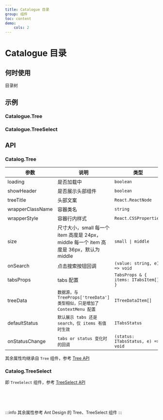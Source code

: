 ```yaml
---
title: Catalogue 目录
group: 组件
toc: content
demo:
    cols: 2
---
```


# Catalogue 目录

## 何时使用

目录树

## 示例

### Catalogue.Tree

<code src="./demos/tree/DefaultTree" title="基本使用" description="DefaultTree"></code>

<code src="./demos/tree/SmallTree" title="小尺寸" description="SmallTree"></code>

<code src="./demos/tree/NoHeaderTree" title="无 Header" description="NoHeaderTree"></code>

<code src="./demos/tree/WithBtnSlotTree" title="带按钮组" description="WithBtnSlotTree"></code>

<code src="./demos/tree/WithTabsTree" title="带 Tabs" description="WithTabsTree"></code>

<code src="./demos/tree/WithCheckboxTree" title="带 Checkbox" description="WithCheckboxTree"></code>

### Catalogue.TreeSelect

<code src="./demos/treeSelect/NormalTreeSelect" title="基础使用" description="NormalTreeSelect"></code>

## API

### Catalog.Tree

| 参数             | 说明                                                                                   | 类型                                  | 默认值             |
| ---------------- | -------------------------------------------------------------------------------------- | ------------------------------------- | ------------------ |
| loading          | 是否加载中                                                                             | `boolean`                             | `false`            |
| showHeader       | 是否展示头部组件                                                                       | `boolean`                             | `true`             |
| treeTitle        | 头部文案                                                                               | `React.ReactNode`                     | -                  |
| wrapperClassName | 容器类名                                                                               | `string`                              | -                  |
| wrapperStyle     | 容器行内样式                                                                           | `React.CSSProperties`                 | -                  |
| size             | 尺寸大小，small 每一个 item 高度是 24px，middle 每一个 item 高度是 36px，默认为 middle | `small \| middle`                     | `middle`           |
| onSearch         | 点击搜索按钮回调                                                                       | `(value: string, e) => void`          | -                  |
| tabsProps        | tabs 配置                                                                              | `TabsProps & { items: ITabsItem[]; }` | -                  |
| treeData         | `数据源，与 TreeProps['treeData'] 类型相似，只是增加了 ContextMenu 配置`               | `ITreeDataItem[]`                     | -                  |
| defaultStatus    | `默认展示 tabs 还是 search，仅 items 有值时生效`                                       | `ITabsStatus`                         | `ITabsStatus.tabs` |
| onStatusChange   | `tabs or status 变化时的回调`                                                          | `(status: ITabsStatus, e) => void`    | -                  |

其余属性均继承自 `Tree` 组件，参考 <a href="https://4x.ant.design/components/tree-cn/#API" target="_blank">Tree API</a>

### Catalog.TreeSelect

即 `TreeSelect` 组件，参考 <a href="https://4x.ant.design/components/tree-select-cn/#API" target="_blank">TreeSelect API</a>

<br>
<br>
<br>

:::info
其余属性参考 Ant Design 的 Tree、TreeSelect 组件
:::
